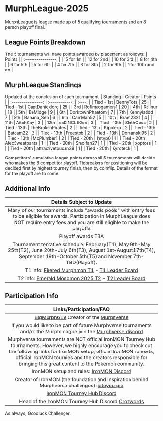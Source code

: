 # MurphLeague-2025

MurphLeague is league made up of 5 qualifying tournaments and an 8 person playoff final.

## League Points Breakdown
The 5 tournaments will have points awarded by placement as follows:
|       Points       |
| :----------------: |
| 15 for 1st         |
| 12 for 2nd         |
| 10 for 3rd         |
| 8 for 4th          |
| 6 for 5th          |
| 5 for 6th          |
| 4 for 7th          |
| 3 for 8th          |
| 2 for 9th          |
| 1 for 10th and on  |

## MurphLeague Standings
Updated at the conclusion of each tournament.
|   Standing         | Creator            | Points |
| :----------------: | :------------:     | :----: |
| Tied - 1st         | BennyTots          | 25     |
| Tied - 1st         | CaptDanieldore     | 25     |
| 3rd                | Roflmaogamers1     | 20     |
| 4th                | Reilnur            | 18     |
| 5th                | BeMidge            | 9      |
| 6th                | DorktownPhantom    | 7      |
| 7th                | Kennyladdd         | 7      |
| 8th                | Banana_Sen         | 6      |
| 9th                | CamMan52           | 5      |
| 10th               | Brae12321          | 4      |
| 11th               | AitchKay           | 3      |
| 12th               | oxKINGLEOox        | 3      |
| Tied - 13th        | SlothGoss          | 2      |
| Tied - 13th        | TheBrokenPirates   | 2      |
| Tied - 13th        | Kipoterp           | 2      |
| Tied - 13th        | Batcam22           | 2      |
| Tied - 13th        | Freestob           | 2      |
| Tied - 13th        | Domanski95         | 2      |
| Tied - 13th        | McPlumber1         | 2      |
| Tied - 20th        | Imtyp0             | 1      |
| Tied - 20th        | AlecSweatpants     | 1      |
| Tied - 20th        | Smolfan27          | 1      |
| Tied - 20th        | xoptoss            | 1      |
| Tied - 20th        | attractivetoucan39 | 1      |
| Tied - 20th        | Kyroteck           | 1      |

Competitors' cumulative league points across all 5 tournaments will decide who makes the 8 competitor playoff. Tiebreakers for positioning will be decided first by highest tourney finish, then by coinflip. Details of the format for the playoff are to come.

## Additional Info
|       Details Subject to Update       |
| :-----------------------------------: |
| Many of our tournaments include "awards pools" with entry fees to be eligible for awards. Participation in MurphLeague does NOT require entry fees and you are still eligible to make the playoffs |
| Playoff awards TBA |
| Tournament tentative schedule: February(T1), May 9th-May 25th(T2), June 20th-July 6th(T3), August 1st-August17th(T4), September 19th-October 5th(T5) and November 7th-TBD(Playoff). |
| T1 info: [Firered Murphmon T1](https://github.com/TakeJoshyy/TheMurphVerse/blob/7d30dd737aa40bbd3b526a5b284bd4d3debfb3c4/Murphmon-T1-Tourney-2025/readme.md) - [T1 Leader Board](https://github.com/TakeJoshyy/TheMurphVerse/blob/7d30dd737aa40bbd3b526a5b284bd4d3debfb3c4/Murphmon-T1-Tourney-2025/leaderboard.md) |
| T2 info: [Emerald Monomon 2025 T2](https://github.com/TakeJoshyy/TheMurphVerse/tree/main/2.Tournaments/3.Emerald-Monomon-T2-Tourney-2025) - [T2 Leader Board](https://takejoshyy.github.io/TheMurphVerse/pages/T2Standings.html) |

## Participation Info
| Links/Participation/FAQ |
| :-----------------: |
| [BigMurph619](https://www.twitch.tv/bigmurph619) Creator of the [Murphverse](https://github.com/TakeJoshyy/TheMurphVerse/blob/7d30dd737aa40bbd3b526a5b284bd4d3debfb3c4/readme.md) |
| If you would like to be part of future Murphverse tournaments and/or the MurphLeague join the [MurphVerse discord](https://discord.gg/ctYty73VAT) |
| Murphverse tournaments are NOT official IronMON Tourney Hub tournaments. However, we highly encourage you to check out the following links for IronMON setup, official IronMON rulesets, official IronMON tournies and the creators responsible for bringing this great content to the Pokemon community. |
| IronMON setup and rules: [IronMON Discord](https://discord.com/invite/jFPYsZAhjX) |
| Creator of IronMON (the foundation and inspiration behind Murphverse challenges): [iateyourpie](https://www.twitch.tv/iateyourpie) |
| [IronMON Tourney Hub Discord](https://discord.gg/zsqtN6X7Ra) |
| Head of the IronMON Tourney Hub Discord [Crozwords](https://www.twitch.tv/crozwords) |

As always, Goodluck Challenger.
